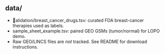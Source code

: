﻿## data/
- alidation/breast_cancer_drugs.tsv: curated FDA breast-cancer therapies used as labels.
- sample_sheet_example.tsv: paired GEO GSMs (tumor/normal) for LOPO demo.
- Raw GEO/LINCS files are *not* tracked. See README for download instructions.
